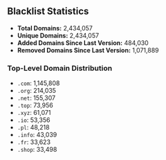 ## Blacklist Statistics

- **Total Domains:** 2,434,057
- **Unique Domains:** 2,434,057
- **Added Domains Since Last Version:** 484,030
- **Removed Domains Since Last Version:** 1,071,889

### Top-Level Domain Distribution

-  `.com`: 1,145,808
-  `.org`: 214,035
-  `.net`: 155,307
-  `.top`: 73,956
-  `.xyz`: 61,071
-  `.io`: 53,356
-  `.pl`: 48,218
-  `.info`: 43,039
-  `.fr`: 33,623
-  `.shop`: 33,498
